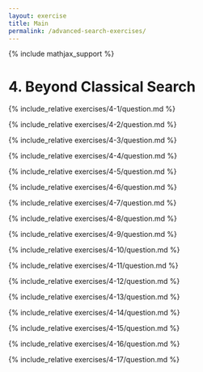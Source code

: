 ```yaml
---
layout: exercise
title: Main
permalink: /advanced-search-exercises/
---
```


{% include mathjax_support %}

# 4. Beyond Classical Search

{% include_relative exercises/4-1/question.md %}

{% include_relative exercises/4-2/question.md %}

{% include_relative exercises/4-3/question.md %}

{% include_relative exercises/4-4/question.md %}

{% include_relative exercises/4-5/question.md %}

{% include_relative exercises/4-6/question.md %}

{% include_relative exercises/4-7/question.md %}

{% include_relative exercises/4-8/question.md %}

{% include_relative exercises/4-9/question.md %}

{% include_relative exercises/4-10/question.md %}

{% include_relative exercises/4-11/question.md %}

{% include_relative exercises/4-12/question.md %}

{% include_relative exercises/4-13/question.md %}

{% include_relative exercises/4-14/question.md %}

{% include_relative exercises/4-15/question.md %}

{% include_relative exercises/4-16/question.md %}

{% include_relative exercises/4-17/question.md %}
